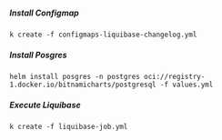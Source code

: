 ##### Install Configmap
`k create -f configmaps-liquibase-changelog.yml` 

##### Install Posgres
`helm install posgres -n postgres oci://registry-1.docker.io/bitnamicharts/postgresql -f values.yml`

##### Execute Liquibase
`k create -f liquibase-job.yml`
